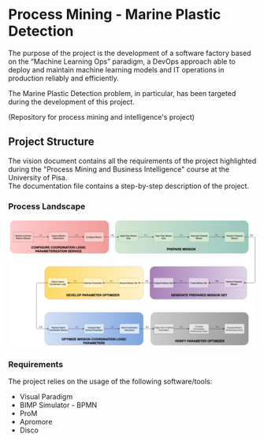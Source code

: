 

# Process Mining - Marine Plastic Detection
The purpose of the project is the development of a software factory based on the “Machine Learning Ops” paradigm, a DevOps approach able to deploy and maintain machine learning models and IT operations in production reliably and efficiently.

The Marine Plastic Detection problem, in particular, has been targeted during the development of this project. 

(Repository for process mining and intelligence's project)

## Project Structure
The vision document contains all the requirements of the project highlighted during the "Process Mining and Business Intelligence" course at the University of Pisa.<br>
The documentation file contains a step-by-step description of the project.

### Process Landscape
<img width="946" alt="image" src="preview.png">

### Requirements
The project relies on the usage of the following software/tools:
<ul>
<li>Visual Paradigm</li>
<li>BIMP Simulator - BPMN</li>
<li>ProM</li>
<li>Apromore</li>
<li>Disco</li>
</ul>

